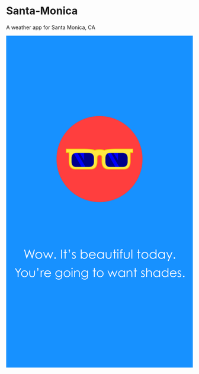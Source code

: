 Santa-Monica
============

A weather app for Santa Monica, CA

![Santa Monica splash](https://raw.githubusercontent.com/theblanchard/Santa-Monica/master/Santa%20Monica/15.png?token=AAAzsFQ9rJeit_niLJ-xWaCX4fjt-r3Cks5UV-KRwA%3D%3D)
